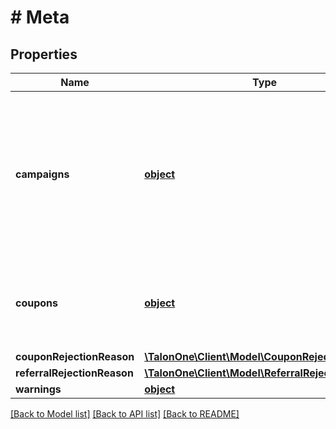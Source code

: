# # Meta

## Properties

Name | Type | Description | Notes
------------ | ------------- | ------------- | -------------
**campaigns** | [**object**](.md) | Maps each evaluated campaign ID to a key-value list of that campaigns attributes. Campaigns without attributes will be omitted. | [optional] 
**coupons** | [**object**](.md) | Maps the coupon value to a key-value list of that coupons attributes. | [optional] 
**couponRejectionReason** | [**\TalonOne\Client\Model\CouponRejectionReason**](CouponRejectionReason.md) |  | [optional] 
**referralRejectionReason** | [**\TalonOne\Client\Model\ReferralRejectionReason**](ReferralRejectionReason.md) |  | [optional] 
**warnings** | [**object**](.md) |  | [optional] 

[[Back to Model list]](../../README.md#documentation-for-models) [[Back to API list]](../../README.md#documentation-for-api-endpoints) [[Back to README]](../../README.md)


